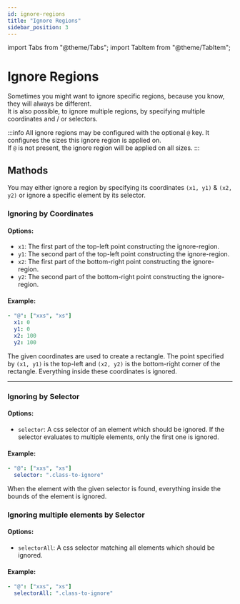 ```yaml
---
id: ignore-regions
title: "Ignore Regions"
sidebar_position: 3
---
```


import Tabs from "@theme/Tabs";
import TabItem from "@theme/TabItem";

# Ignore Regions

Sometimes you might want to ignore specific regions, because you know, they will always be different. <br />
It is also possible, to ignore multiple regions, by specifying multiple coordinates and / or selectors.

:::info
All ignore regions may be configured with the optional `@` key.
It configures the sizes this ignore region is applied on. <br />
If `@` is not present, the ignore region will be applied on all sizes.
:::

## Mathods

You may either ignore a region by specifying its coordinates `(x1, y1)` & `(x2, y2)` or ignore a specific element by its selector.

### Ignoring by Coordinates

#### Options:

- `x1`: The first part of the top-left point constructing the ignore-region.
- `y1`: The second part of the top-left point constructing the ignore-region.
- `x2`: The first part of the bottom-right point constructing the ignore-region.
- `y2`: The second part of the bottom-right point constructing the ignore-region.

#### Example:

<Tabs>
<TabItem value="yaml" label="YAML" default>

```yaml
- "@": ["xxs", "xs"]
  x1: 0
  y1: 0
  x2: 100
  y2: 100
```

</TabItem>
</Tabs>

The given coordinates are used to create a rectangle.
The point specified by `(x1, y1)` is the top-left and `(x2, y2)` is the bottom-right corner of the rectangle.
Everything inside these coordinates is ignored.

---

### Ignoring by Selector

#### Options:

- `selector`: A css selector of an element which should be ignored. If the selector evaluates to multiple elements, only the first one is ignored.

#### Example:

<Tabs>
<TabItem value="yaml" label="YAML" default>

```yaml
- "@": ["xxs", "xs"]
  selector: ".class-to-ignore"
```

</TabItem>
</Tabs>

When the element with the given selector is found, everything inside the bounds of the element is ignored.

### Ignoring multiple elements by Selector

#### Options:

- `selectorAll`: A css selector matching all elements which should be ignored.

#### Example:

<Tabs>
<TabItem value="yaml" label="YAML" default>

```yaml
- "@": ["xxs", "xs"]
  selectorAll: ".class-to-ignore"
```

</TabItem>
</Tabs>

